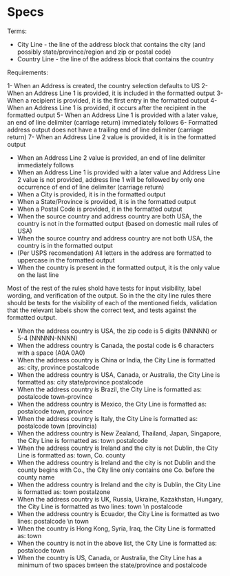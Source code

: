 Specs
=======================

Terms:

- City Line - the line of the address block that contains the city (and possibly state/province/region and zip or postal code)
- Country Line - the line of the address block that contains the country

Requirements:

1- When an Address is created, the country selection defaults to US
2- When an Address Line 1 is provided, it is included in the formatted output
3- When a recipient is provided, it is the first entry in the formatted output
4- When an Address Line 1 is provided, it occurs after the recipient in the formatted output
5- When an Address Line 1 is provided with a later value, an end of line delimiter (carriage return) immediately follows
6- Formatted address output does not have a trailing end of line delimiter (carriage return)
7- When an Address Line 2 value is provided, it is in the formatted output
- When an Address Line 2 value is provided, an end of line delimiter immediately follows
- When an Address Line 1 is provided with a later value and Address Line 2 value is not provided, address line 1 will be followed by only one occurrence of end of line delimiter (carriage return)
- When a City is provided, it is in the formatted output
- When a State/Province is provided, it is in the formatted output
- When a Postal Code is provided, it in the formatted output
- When the source country and address country are both USA, the country is not in the formatted output (based on domestic mail rules of USA)
- When the source country and address country are not both USA, the country is in the formatted output
- (Per USPS recomendation) All letters in the address are formatted to uppercase in the formatted output
- When the country is present in the formatted output, it is the only value on the last line

Most of the rest of the rules shold have tests for input visibility, label wording, and verification of the output. So in the the city line rules there should be tests for the visibility of each of the mentioned fields, validation that the relevant labels show the correct text, and tests against the formatted output.

- When the address country is USA, the zip code is 5 digits (NNNNN) or 5-4 (NNNNN-NNNN)
- When the address country is Canada, the postal code is 6 characters with a space (A0A 0A0)
- When the address country is China or India, the City Line is formatted as: city, province postalcode
- When the address country is USA, Canada, or Australia, the City Line is formatted as: city state/province postalcode
- When the address country is Brazil, the City Line is formatted as: postalcode town-province
- When the address country is Mexico, the City Line is formatted as: postalcode town, province
- When the address country is Italy, the City Line is formatted as: postalcode town (provincia)
- When the address country is New Zealand, Thailand, Japan, Singapore, the City Line is formatted as: town postalcode
- When the address country is Ireland and the city is not Dublin, the City Line is formatted as: town, Co. county
- When the address country is Ireland and the city is not Dublin and the county begins with Co., the City line only contains one Co. before the county name
- When the address country is Ireland and the city is Dublin, the City Line is formatted as: town postalzone
- When the address country is UK, Russia, Ukraine, Kazakhstan, Hungary, the City Line is formatted as two lines: town \n postalcode
- When the address country is Ecuador, the City Line is formatted as two lines: postalcode \n town
- When the country is Hong Kong, Syria, Iraq, the City Line is formatted as: town
- When the country is not in the above list, the City Line is formatted as: postalcode town
- When the country is US, Canada, or Australia, the City Line has a minimum of two spaces bwteen the state/province and postalcode
